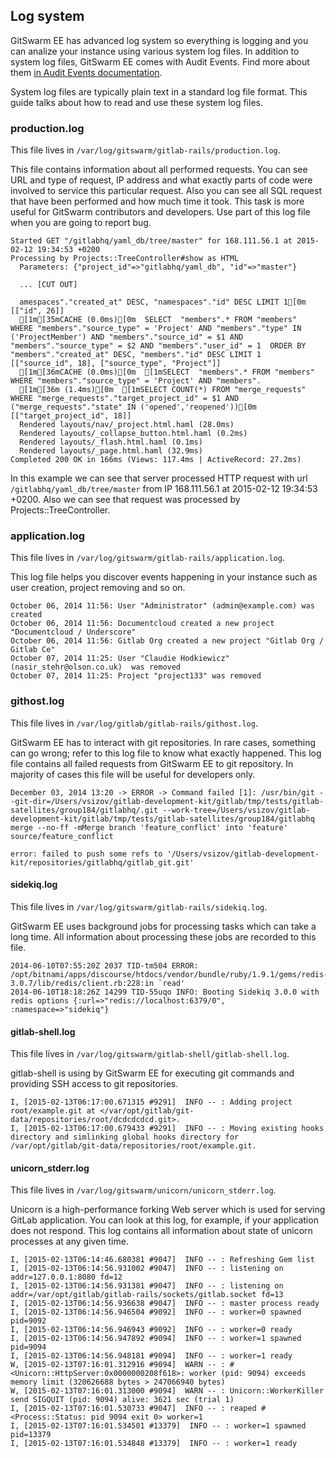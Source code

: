 ## Log system

GitSwarm EE has advanced log system so everything is logging and you can
analize your instance using various system log files. In addition to system
log files, GitSwarm EE comes with Audit Events. Find more about them [in
Audit Events documentation](../administration/audit_events.md).

System log files are typically plain text in a standard log file format.
This guide talks about how to read and use these system log files.

### production.log

This file lives in `/var/log/gitswarm/gitlab-rails/production.log`.

This file contains information about all performed requests. You can see
URL and type of request, IP address and what exactly parts of code were
involved to service this particular request. Also you can see all SQL
request that have been performed and how much time it took. This task is
more useful for GitSwarm contributors and developers. Use part of this log
file when you are going to report bug.

```
Started GET "/gitlabhq/yaml_db/tree/master" for 168.111.56.1 at 2015-02-12 19:34:53 +0200
Processing by Projects::TreeController#show as HTML
  Parameters: {"project_id"=>"gitlabhq/yaml_db", "id"=>"master"}

  ... [CUT OUT]

  amespaces"."created_at" DESC, "namespaces"."id" DESC LIMIT 1[0m  [["id", 26]]
  [1m[35mCACHE (0.0ms)[0m  SELECT  "members".* FROM "members"  WHERE "members"."source_type" = 'Project' AND "members"."type" IN ('ProjectMember') AND "members"."source_id" = $1 AND "members"."source_type" = $2 AND "members"."user_id" = 1  ORDER BY "members"."created_at" DESC, "members"."id" DESC LIMIT 1  [["source_id", 18], ["source_type", "Project"]]
  [1m[36mCACHE (0.0ms)[0m  [1mSELECT  "members".* FROM "members"  WHERE "members"."source_type" = 'Project' AND "members".
  [1m[36m (1.4ms)[0m  [1mSELECT COUNT(*) FROM "merge_requests"  WHERE "merge_requests"."target_project_id" = $1 AND ("merge_requests"."state" IN ('opened','reopened'))[0m  [["target_project_id", 18]]
  Rendered layouts/nav/_project.html.haml (28.0ms)
  Rendered layouts/_collapse_button.html.haml (0.2ms)
  Rendered layouts/_flash.html.haml (0.1ms)
  Rendered layouts/_page.html.haml (32.9ms)
Completed 200 OK in 166ms (Views: 117.4ms | ActiveRecord: 27.2ms)
```

In this example we can see that server processed HTTP request with url
`/gitlabhq/yaml_db/tree/master` from IP 168.111.56.1 at 2015-02-12 19:34:53
+0200. Also we can see that request was processed by
Projects::TreeController.

### application.log

This file lives in `/var/log/gitswarm/gitlab-rails/application.log`.

This log file helps you discover events happening in your instance such as
user creation, project removing and so on.

```
October 06, 2014 11:56: User "Administrator" (admin@example.com) was created
October 06, 2014 11:56: Documentcloud created a new project "Documentcloud / Underscore"
October 06, 2014 11:56: Gitlab Org created a new project "Gitlab Org / Gitlab Ce"
October 07, 2014 11:25: User "Claudie Hodkiewicz" (nasir_stehr@olson.co.uk)  was removed
October 07, 2014 11:25: Project "project133" was removed
```

### githost.log

This file lives in `/var/log/gitlab/gitlab-rails/githost.log`.

GitSwarm EE has to interact with git repositories. In rare cases,
something can go wrong; refer to this log file to know what exactly
happened. This log file contains all failed requests from GitSwarm EE to
git repository. In majority of cases this file will be useful for
developers only.

```
December 03, 2014 13:20 -> ERROR -> Command failed [1]: /usr/bin/git --git-dir=/Users/vsizov/gitlab-development-kit/gitlab/tmp/tests/gitlab-satellites/group184/gitlabhq/.git --work-tree=/Users/vsizov/gitlab-development-kit/gitlab/tmp/tests/gitlab-satellites/group184/gitlabhq merge --no-ff -mMerge branch 'feature_conflict' into 'feature' source/feature_conflict

error: failed to push some refs to '/Users/vsizov/gitlab-development-kit/repositories/gitlabhq/gitlab_git.git'
```

#### sidekiq.log

This file lives in `/var/log/gitswarm/gitlab-rails/sidekiq.log`.

GitSwarm EE uses background jobs for processing tasks which can take a long
time. All information about processing these jobs are recorded to this
file.

```
2014-06-10T07:55:20Z 2037 TID-tm504 ERROR: /opt/bitnami/apps/discourse/htdocs/vendor/bundle/ruby/1.9.1/gems/redis-3.0.7/lib/redis/client.rb:228:in `read'
2014-06-10T18:18:26Z 14299 TID-55uqo INFO: Booting Sidekiq 3.0.0 with redis options {:url=>"redis://localhost:6379/0", :namespace=>"sidekiq"}
```

#### gitlab-shell.log

This file lives in `/var/log/gitswarm/gitlab-shell/gitlab-shell.log`.

gitlab-shell is using by GitSwarm EE for executing git commands and
providing SSH access to git repositories.

```
I, [2015-02-13T06:17:00.671315 #9291]  INFO -- : Adding project root/example.git at </var/opt/gitlab/git-data/repositories/root/dcdcdcdcd.git>.
I, [2015-02-13T06:17:00.679433 #9291]  INFO -- : Moving existing hooks directory and simlinking global hooks directory for /var/opt/gitlab/git-data/repositories/root/example.git.
```

#### unicorn_stderr.log

This file lives in `/var/log/gitswarm/unicorn/unicorn_stderr.log`.

Unicorn is a high-performance forking Web server which is used for serving
GitLab application. You can look at this log, for example, if your
application does not respond. This log contains all information about state
of unicorn processes at any given time.

```
I, [2015-02-13T06:14:46.680381 #9047]  INFO -- : Refreshing Gem list
I, [2015-02-13T06:14:56.931002 #9047]  INFO -- : listening on addr=127.0.0.1:8080 fd=12
I, [2015-02-13T06:14:56.931381 #9047]  INFO -- : listening on addr=/var/opt/gitlab/gitlab-rails/sockets/gitlab.socket fd=13
I, [2015-02-13T06:14:56.936638 #9047]  INFO -- : master process ready
I, [2015-02-13T06:14:56.946504 #9092]  INFO -- : worker=0 spawned pid=9092
I, [2015-02-13T06:14:56.946943 #9092]  INFO -- : worker=0 ready
I, [2015-02-13T06:14:56.947892 #9094]  INFO -- : worker=1 spawned pid=9094
I, [2015-02-13T06:14:56.948181 #9094]  INFO -- : worker=1 ready
W, [2015-02-13T07:16:01.312916 #9094]  WARN -- : #<Unicorn::HttpServer:0x0000000208f618>: worker (pid: 9094) exceeds memory limit (320626688 bytes > 247066940 bytes)
W, [2015-02-13T07:16:01.313000 #9094]  WARN -- : Unicorn::WorkerKiller send SIGQUIT (pid: 9094) alive: 3621 sec (trial 1)
I, [2015-02-13T07:16:01.530733 #9047]  INFO -- : reaped #<Process::Status: pid 9094 exit 0> worker=1
I, [2015-02-13T07:16:01.534501 #13379]  INFO -- : worker=1 spawned pid=13379
I, [2015-02-13T07:16:01.534848 #13379]  INFO -- : worker=1 ready
```
